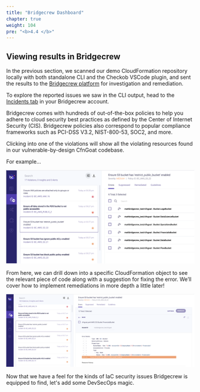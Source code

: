 ```yaml
---
title: "Bridgecrew Dashboard"
chapter: true
weight: 104
pre: "<b>4.4 </b>"
---
```


## Viewing results in Bridgecrew

In the previous section, we scanned our demo CloudFormation repository locally with both standalone CLI and the Checkob VSCode plugin, and sent the results to the [Bridgecrew platform](https://bridgecrew.cloud) for investigation and remediation. 

To explore the reported issues we saw in the CLI output, head to the [Incidents tab](https://www.bridgecrew.cloud/incidents) in your Bridgecrew account.

Bridgecrew comes with hundreds of out-of-the-box policies to help you adhere to cloud security best practices as defined by the Center of Internet Security (CIS). Bridgecrew policies also correspond to popular compliance frameworks such as PCI-DSS V3.2, NIST-800-53, SOC2, and more. 

Clicking into one of the violations will show all the violating resources found in our vulnerable-by-design CfnGoat codebase.

For example...


![Bridgecrew Dashboard](images/dashboardpolicy2.png "Bridgecrew Dashboard")

From here, we can drill down into a specific CloudFormation object to see the relevant piece of code along with a suggestion for fixing the error. We’ll cover how to implement remediations in more depth a little later!

![Bridgecrew Dashboard](images/dashboardpolicy3.png "Bridgecrew Dashboard")

Now that we have a feel for the kinds of IaC security issues Bridgecrew is equipped to find, let's add some DevSecOps magic.
